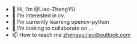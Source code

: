 - 👋 Hi, I’m @Liao-ZhengYU
- 👀 I’m interested in cv.
- 🌱 I’m currently learning opencv-python
- 💞️ I’m looking to collaborate on ...
- 📫 How to reach me zhengyu.liao@outlook.com

<!---
Liao-ZhengYU/Liao-ZhengYU is a ✨ special ✨ repository because its `README.md` (this file) appears on your GitHub profile.
You can click the Preview link to take a look at your changes.
--->
